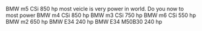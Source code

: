 BMW m5 CSi 850 hp most veicle is very power in world. 
Do you now to most power
BMW m4 CSi 850 hp
BMW m3 CSi 750 hp
BMW m6 CSi 550 hp
BMW m2 650 hp
BMW E34 240 hp
BMW E34 M50B30 240 hp
